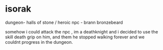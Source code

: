 # isorak
dungeon- halls of stone / heroic
npc - brann bronzebeard

somehow i could attack the npc , im a deathknight and i decided to use the skill death grip on him, and them he stopped walking forever and we couldnt progress in the dungeon.

